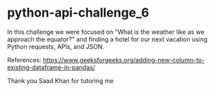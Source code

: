 # python-api-challenge_6

In this challenge we were focused on "What is the weather like as we approach the equator?" and finding a hotel for our next vacation using Python requests, APIs, and JSON.


References:
https://www.geeksforgeeks.org/adding-new-column-to-existing-dataframe-in-pandas/

Thank you Saad Khan for tutoring me
